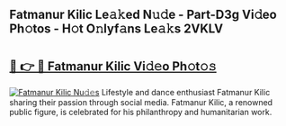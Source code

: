 ## Fatmanur Kilic Le𝚊𝚔ed N𝚞𝚍e - Part-D3g Vi𝚍eo Ph𝚘tos - H𝚘t O𝚗lyf𝚊ns Le𝚊𝚔s 2VKLV

# <h2><a href="http://hf05fvz.feru.top/?c=Fatmanur+Kilic">🔗 👉 🔴 Fatmanur Kilic Vi𝚍𝚎o Ph𝚘t𝚘𝚜</a></h2>

[![Fatmanur Kilic Nu𝚍𝚎s](https://i.imgur.com/0TWrTi3.gif)](http://hf05fvz.feru.top/?c=Fatmanur+Kilic)
Lifestyle and dance enthusiast Fatmanur Kilic sharing their passion through social media. Fatmanur Kilic, a renowned public figure, is celebrated for his philanthropy and humanitarian work. 
